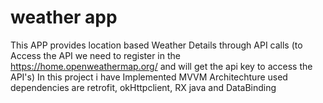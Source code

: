 # weather app
This APP provides location based Weather Details through API calls (to Access the API  we need to register in the https://home.openweathermap.org/  and will get the api key to access the API's)
In this project i have Implemented MVVM Architechture 
used dependencies are retrofit, okHttpclient, RX java and DataBinding 
